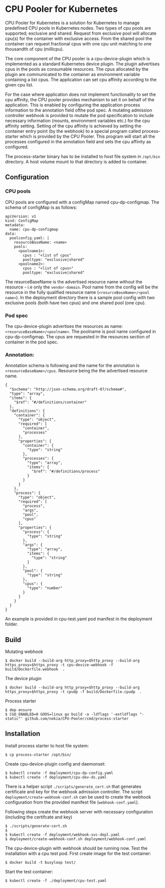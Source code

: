 # CPU Pooler for Kubernetes

CPU Pooler for Kubernetes is a solution for Kubernetes to manage predefined CPU pools in Kubernetes nodes. Two types of cpu pools are supported; exclusive and shared. Request from exclusive pool will allocate cpu(s) for the container with exclusive access. From the shared pool the container can request fractional cpus with one cpu unit matching to one thousandth of cpu (millicpu).

The core component of the CPU pooler is a cpu-device-plugin which is implemented as a standard Kubernetes device plugin. The plugin advertises cpus in the pools as consumable resources. The cpus allocated by the plugin are communicated to the container as environment variable containing a list cpus. The application can set cpu affinity according to the given cpu list.

For the case where application does not implement functionality to set the cpu affinity, the CPU pooler provides mechanism to set it on behalf of the application. This is enabled by configuring the application process information to the annotation field ofthe pod spec. A mutating admission controller webhook is provided to mutate the pod specification to include necessary information (mounts, environment variables etc.) for the cpu affinity setting. Setting of the cpu affinity is achieved by setting the container entry point (by the webhook) to a special program called process-starter which is provided by the CPU Pooler. This program will start all the processes configured in the annotation field and sets the cpu affinity as configured.

The process-starter binary has to be installed to host file system in `/opt/bin` directory. A host volume mount to that directory is added to container.

## Configuration

### CPU pools

CPU pools are configured with a configMap named cpu-dp-configmap. The schema of configMap is as follows:
```
apiVersion: v1
kind: ConfigMap
metadata:
  name: cpu-dp-configmap
data:
  poolconfig.yaml: |
    resourceBaseName: <name>
    pools:
      <poolname1>:
        cpus : "<list of cpus"
        pooltype: "exclusive|shared"
      <poolname2>:
        cpus : "<list of cpus>"
        pooltype: "exclusive|shared"
```
The resurceBaseName is the advertised resource name without the resource - i.e only the `vendor-domain`. Pool name from the config will be the resource in the fully qualified resource name (`<resurceBaseName>/<pool name>`). In the deployment directory there is a sample pool config with two exclusive pools (both have two cpus) and one shared pool (one cpu).

### Pod spec

The cpu-device-plugin advertises the resources as name: `<resoruceBaseName>/<poolname>`. The poolname is pool name configured in cpu-dp-configmap. The cpus are requested in the resources section of container in the pod spec.

### Annotation:

Annotation schema is following and the name for the annotation is `<resourceBaseName>/cpus`. Resource being the the advertised resource name.
```
{
  "$schema": "http://json-schema.org/draft-07/schema#",
  "type": "array",
  "items": {
    "$ref": "#/definitions/container"
  },
  "definitions": {
    "container": {
      "type": "object",
      "required": [
        "container",
        "processes"
      ],
      "properties": {
        "container": {
          "type": "string"
        },
        "processes": {
          "type": "array",
          "items": {
            "$ref": "#/definitions/process"
          }
        }
      }
    },
    "process": {
      "type": "object",
      "required": [
        "process",
        "args",
        "pool",
        "cpus"
      ],
      "properties": {
        "process": {
          "type": "string"
        },
        "args": {
          "type": "array",
          "items": {
            "type": "string"
          }
        },
        "pool": {
          "type": "string"
        },
        "cpus": {
          "type": "number"
        }
      }
    }
  }
}
```
An example is provided in cpu-test.yaml pod manifest in the deployment folder.

## Build

Mutating webhook

```
$ docker build --build-arg http_proxy=$http_proxy --build-arg https_proxy=$https_proxy -t cpu-device-webhook -f build/Dockerfile.webhook  .
```
The device plugin

```
$ docker build --build-arg http_proxy=$http_proxy --build-arg https_proxy=$https_proxy -t cpudp -f build/Dockerfile.cpudp  .
```

Process starter

```
$ dep ensure
$ CGO_ENABLED=0 GOOS=linux go build -a -ldflags '-extldflags "-static"' github.com/nokia/CPU-Pooler/cmd/process-starter
```
## Installation

Install process starter to host file system:

```
$ cp process-starter /opt/bin/
```

Create cpu-device-plugin config and daemonset:
```
$ kubectl create -f deployment/cpu-dp-config.yaml
$ kubectl create -f deployment/cpu-dev-ds.yaml
```
There is a helper script ```./scripts/generate_cert.sh``` that generates certificate and key for the webhook admission controller. The script ```deployment/create-webhook-conf.sh``` can be used to create the webhook configuration from the provided manifest file (```webhook-conf.yaml```).

Following steps create the webhook server with necessary configuration (including the certifcate and key)
```
$ ./scripts/generate-cert.sh
$ 
$ kubectl create -f deployment/webhook-svc-depl.yaml
$ deployment/create-webhook-conf.sh deployment/webhook-conf.yaml
```
The cpu-device-plugin with webhook should be running now. Test the installation with a cpu test pod. First create image for the test container:
```
$ docker build -t busyloop test/
```

Start the test container:
```
$ kubectl create -f ./deployment/cpu-test.yaml
```
